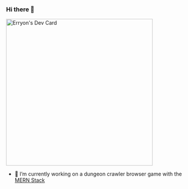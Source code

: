 ### Hi there 👋

<a href="https://app.daily.dev/Erryon"><img src="https://github.com/Erryon/Erryon/blob/master/devcard.svg" width="400" alt="Erryon's Dev Card"/></a>

- 🔭 I’m currently working on a dungeon crawler browser game with the <a href="https://www.mongodb.com/mern-stack#:~:text=MERN%20stands%20for%20MongoDB%2C%20Express,a%20client%2Dside%20JavaScript%20framework">MERN Stack</a>
